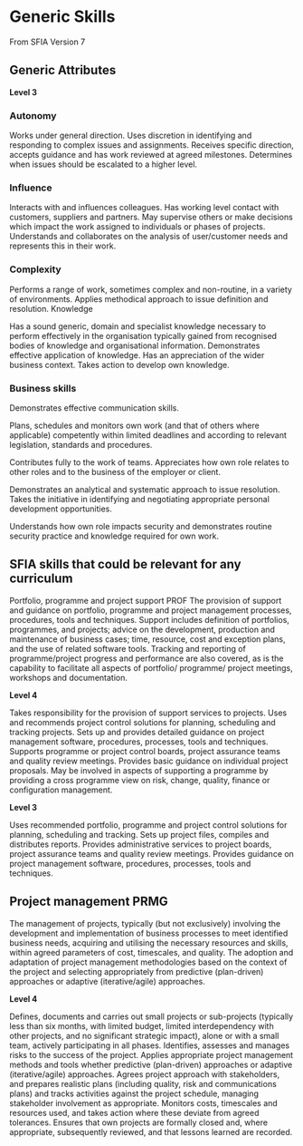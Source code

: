 # Generic Skills

From SFIA Version 7

## Generic Attributes

**Level 3**

### Autonomy

Works under general direction. Uses discretion in identifying and responding to complex issues and assignments. Receives specific direction, accepts guidance and has work reviewed at agreed milestones. Determines when issues should be escalated to a higher level.

### Influence

Interacts with and influences colleagues. Has working level contact with customers, suppliers and partners. May supervise others or make decisions which impact the work assigned to individuals or phases of projects. Understands and collaborates on the analysis of user/customer needs and represents this in their work.

### Complexity

Performs a range of work, sometimes complex and non-routine, in a variety of environments. Applies methodical approach to issue definition and resolution.
Knowledge

Has a sound generic, domain and specialist knowledge necessary to perform effectively in the organisation typically gained from recognised bodies of knowledge and organisational information. Demonstrates effective application of knowledge. Has an appreciation of the wider business context. Takes action to develop own knowledge.

### Business skills

Demonstrates effective communication skills.

Plans, schedules and monitors own work (and that of others where applicable) competently within limited deadlines and according to relevant legislation, standards and procedures.

Contributes fully to the work of teams. Appreciates how own role relates to other roles and to the business of the employer or client.

Demonstrates an analytical and systematic approach to issue resolution.
Takes the initiative in identifying and negotiating appropriate personal development opportunities.

Understands how own role impacts security and demonstrates routine security practice and knowledge required for own work.

## SFIA skills that could be relevant for any curriculum

Portfolio, programme and project support PROF
The provision of support and guidance on portfolio, programme and project management processes, procedures, tools and techniques. Support includes definition of portfolios, programmes, and projects; advice on the development, production and maintenance of business cases; time, resource, cost and exception plans, and the use of related software tools. Tracking and reporting of programme/project progress and performance are also covered, as is the capability to facilitate all aspects of portfolio/ programme/ project meetings, workshops and documentation.

**Level 4**

Takes responsibility for the provision of support services to projects. Uses and recommends project control solutions for planning, scheduling and tracking projects. Sets up and provides detailed guidance on project management software, procedures, processes, tools and techniques. Supports programme or project control boards, project assurance teams and quality review meetings. Provides basic guidance on individual project proposals. May be involved in aspects of supporting a programme by providing a cross programme view on risk, change, quality, finance or configuration management.

**Level 3**

Uses recommended portfolio, programme and project control solutions for planning, scheduling and tracking. Sets up project files, compiles and distributes reports. Provides administrative services to project boards, project assurance teams and quality review meetings. Provides guidance on project management software, procedures, processes, tools and techniques.

## Project management PRMG

The management of projects, typically (but not exclusively) involving the development and implementation of business processes to meet identified business needs, acquiring and utilising the necessary resources and skills, within agreed parameters of cost, timescales, and quality. The adoption and adaptation of project management methodologies based on the context of the project and selecting appropriately from predictive (plan-driven) approaches or adaptive (iterative/agile) approaches.

**Level 4**

Defines, documents and carries out small projects or sub-projects (typically less than six months, with limited budget, limited interdependency with other projects, and no significant strategic impact), alone or with a small team, actively participating in all phases. Identifies, assesses and manages risks to the success of the project. Applies appropriate project management methods and tools whether predictive (plan-driven) approaches or adaptive (iterative/agile) approaches. Agrees project approach with stakeholders, and prepares realistic plans (including quality, risk and communications plans) and tracks activities against the project schedule, managing stakeholder involvement as appropriate. Monitors costs, timescales and resources used, and takes action where these deviate from agreed tolerances. Ensures that own projects are formally closed and, where appropriate, subsequently reviewed, and that lessons learned are recorded.

